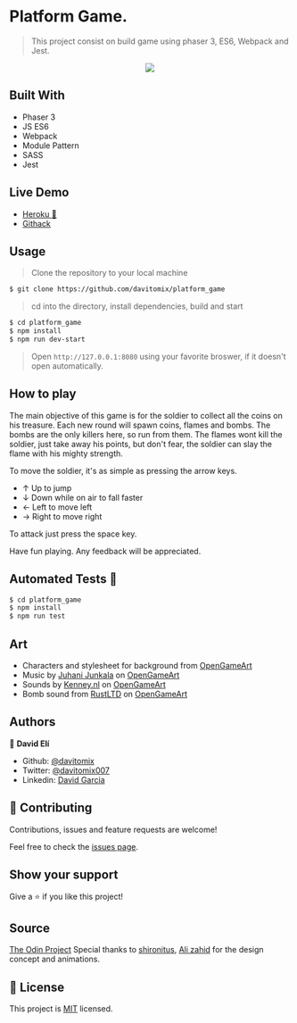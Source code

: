# Platform Game.
> This project consist on build game using phaser 3, ES6, Webpack and Jest.

<p align="center">
  <img src="./platform-main.gif">
</p>

## Built With
- Phaser 3
- JS ES6
- Webpack
- Module Pattern
- SASS
- Jest

## Live Demo

- [Heroku :rocket:](https://shielded-depths-61575.herokuapp.com)
- [Githack ](https://rawcdn.githack.com/davitomix/platform_game/933217497327bde9ba3bea55edd5e09b203e2561/index.html)

## Usage

> Clone the repository to your local machine

```sh
$ git clone https://github.com/davitomix/platform_game
```

> cd into the directory, install dependencies, build and start

```sh
$ cd platform_game
$ npm install
$ npm run dev-start
```

> Open `http://127.0.0.1:8080` using your favorite broswer, if it doesn't open automatically.

## How to play
The main objective of this game is for the soldier to collect all the coins on his treasure. Each new round will spawn coins, flames and bombs. The bombs are the only killers here, so run from them. The flames wont kill the soldier, just take away his points, but don't fear, the soldier can slay the flame with his mighty strength.

To move the soldier, it's as simple as pressing the arrow keys.

- ↑ Up to jump
- ↓ Down while on air to fall faster
- ← Left to move left
- → Right to move right

To attack just press the space key.

Have fun playing. Any feedback will be appreciated.

## Automated Tests :space_invader:
```sh
$ cd platform_game
$ npm install
$ npm run test
```

## Art
- Characters and stylesheet for background from [OpenGameArt](https://opengameart.org/content/a-platformer-in-the-forest)
- Music by [Juhani Junkala](juhani.junkala@musician.org) on [OpenGameArt](https://opengameart.org/content/5-chiptunes-action)
- Sounds by [Kenney.nl](https://www.kenney.nl/) on [OpenGameArt](https://opengameart.org/content/63-digital-sound-effects-lasers-phasers-space-etc)
- Bomb sound from [RustLTD](http://www.rustltd.com/) on [OpenGameArt](https://opengameart.org/content/bombexplosion8bit)

## Authors
👤 **David Elí**

- Github: [@davitomix](https://github.com/davitomix)
- Twitter: [@davitomix007](https://twitter.com/davitomix007)
- Linkedin: [David Garcia](https://www.linkedin.com/in/davideligarcia/)

## 🤝 Contributing
Contributions, issues and feature requests are welcome!

Feel free to check the [issues page](issues/).

## Show your support
Give a ⭐️ if you like this project!

## Source
[The Odin Project](https://www.theodinproject.com/courses/javascript/lessons/todo-list)
Special thanks to [shironitus](https://codepen.io/shironitus), [Ali zahid](https://codepen.io/alx_code) for the design concept and animations.


## 📝 License
This project is [MIT](lic.url) licensed.

